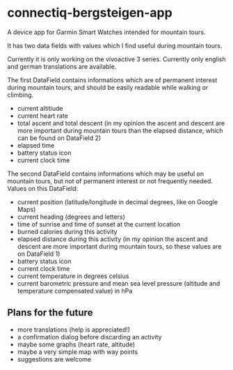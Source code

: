 # connectiq-bergsteigen-app
A device app for Garmin Smart Watches intended for mountain tours.

It has two data fields with values which I find useful during mountain tours.

Currently it is only working on the vívoactive 3 series.
Currently only english and german translations are available.

The first DataField contains informations which are of permanent interest during mountain tours, and should be easily readable while walking or climbing.
* current altitiude
* current heart rate
* total ascent and total descent (in my opinion the ascent and descent are more important during mountain tours than the elapsed distance, which can be found on DataField 2)
* elapsed time
* battery status icon
* current clock time

The second DataField contains informations which may be useful on mountain tours, but not of permanent interest or not frequently needed.
Values on this DataField:
* current position (latitude/longitude in decimal degrees, like on Google Maps)
* current heading (degrees and letters)
* time of sunrise and time of sunset at the current location
* burned calories during this activity
* elapsed distance during this activity (in my opinion the ascent and descent are more important during mountain tours, so these values are on DataField 1)
* battery status icon
* current clock time
* current temperature in degrees celsius
* current barometric pressure and mean sea level pressure (altitude and temperature compensated value) in hPa

## Plans for the future
* more translations (help is appreciated!)
* a confirmation dialog before discarding an activity
* maybe some graphs (heart rate, altitude)
* maybe a very simple map with way points
* suggestions are welcome
